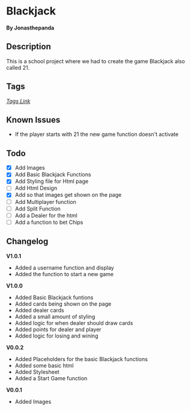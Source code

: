 # Blackjack
**By Jonasthepanda** 

## Description
This is a school project where we had to create the game Blackjack also called 21.

## Tags
*[Tags Link](https://github.com/Jonasthepanda67/Blackjack/tags)*

## Known Issues

* If the player starts with 21 the new game function doesn't activate

## Todo
- [X] Add Images
- [X] Add Basic Blackjack Functions
- [X] Add Styling file for Html page
- [ ] Add Html Design
- [X] Add so that images get shown on the page
- [ ] Add Multiplayer function
- [ ] Add Split Function
- [ ] Add a Dealer for the html
- [ ] Add a function to bet Chips

## Changelog

**V1.0.1**

* Added a username function and display
* Added the function to start a new game

**V1.0.0**

* Added Basic Blackjack funtions
* Added cards being shown on the page
* Added dealer cards
* Added a small amount of styling
* Added logic for when dealer should draw cards
* Added points for dealer and player
* Added logic for losing and wining

**V0.0.2**

* Added Placeholders for the basic Blackjack functions
* Added some basic html
* Added Stylesheet
* Added a Start Game function

**V0.0.1**

* Added Images